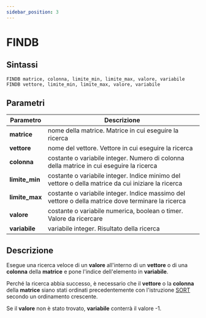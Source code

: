 ```yaml
---
sidebar_position: 3
---
```


# FINDB

## Sintassi

  ```
FINDB matrice, colonna, limite_min, limite_max, valore, variabile
FINDB vettore, limite_min, limite_max, valore, variabile
  ```

## Parametri
|Parametro                | Descrizione                                                                                           |                
|-------------------------|-------------------------------------------------------------------------------------------------------|
| **matrice**             | nome della matrice. Matrice in cui eseguire la ricerca                                                |               
| **vettore**             | nome del vettore. Vettore in cui eseguire la ricerca                                                  |               
| **colonna**             | costante o variabile integer. Numero di colonna della matrice in cui eseguire la ricerca              |               
| **limite_min**          | costante o variabile integer. Indice minimo del vettore o della matrice da cui iniziare la ricerca    |               
| **limite_max**          | costante o variabile integer. Indice massimo del vettore o della matrice dove terminare la ricerca    |               
| **valore**              | costante o variabile numerica, boolean o timer. Valore da ricercare                                   |               
| **variabile**           | variabile integer. Risultato della ricerca                                                            |               

## Descrizione
Esegue una ricerca veloce di un **valore** all'interno di un **vettore** o di una **colonna** della **matrice** e pone l'indice dell'elemento in **variabile**. 

Perché la ricerca abbia successo, è necessario che il **vettore** o la **colonna** della **matrice** siano stati ordinati precedentemente con l'istruzione [SORT](SORT.md) secondo un ordinamento crescente.

Se il **valore** non è stato trovato, **variabile** conterrà il valore -1.
